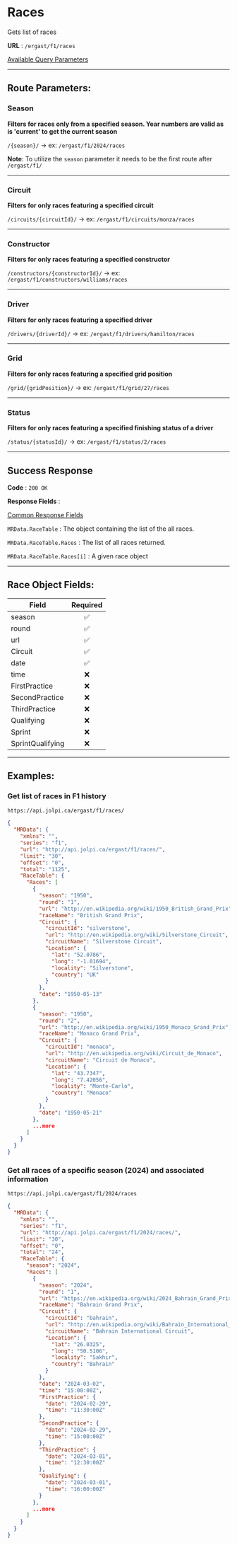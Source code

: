 # Races

Gets list of races 

**URL** : `/ergast/f1/races`

[Available Query Parameters](./README.md#query-parameters)

---

## Route Parameters:

### Season

**Filters for races only from a specified season. Year numbers are valid as is 'current' to get the current season**

`/{season}/` -> ex: `/ergast/f1/2024/races`

**Note**: To utilize the `season` parameter it needs to be the first route after `/ergast/f1/`

---

### Circuit

**Filters for only races featuring a specified circuit**

`/circuits/{circuitId}/` -> ex: `/ergast/f1/circuits/monza/races`

---

### Constructor

**Filters for only races featuring a specified constructor**

`/constructors/{constructorId}/` -> ex: `/ergast/f1/constructors/williams/races`

---

### Driver

**Filters for only races featuring a specified driver**

`/drivers/{driverId}/` -> ex: `/ergast/f1/drivers/hamilton/races`


---

### Grid

**Filters for only races featuring a specified grid position**

`/grid/{gridPosition}/` -> ex: `/ergast/f1/grid/27/races`

---

### Status

**Filters for only races featuring a specified finishing status of a driver**

`/status/{statusId}/` -> ex: `/ergast/f1/status/2/races`

---

## Success Response

**Code** : `200 OK`

**Response Fields** :

[Common Response Fields](./README.md#common-response-fields)

`MRData.RaceTable` : The object containing the list of the all races.

`MRData.RaceTable.Races` : The list of all races returned.

`MRData.RaceTable.Races[i]` : A given race object

---

## Race Object Fields:

|Field|Required|
|---|:---:|
|season| ✅ |
|round|✅|
|url|✅|
|Circuit|✅|
|date|✅|
|time|❌|
|FirstPractice|❌|
|SecondPractice|❌|
|ThirdPractice|❌|
|Qualifying|❌|
|Sprint|❌|
|SprintQualifying|❌|

---

## Examples:

### Get list of races in F1 history

`https://api.jolpi.ca/ergast/f1/races/`

```json
{
  "MRData": {
    "xmlns": "",
    "series": "f1",
    "url": "http://api.jolpi.ca/ergast/f1/races/",
    "limit": "30",
    "offset": "0",
    "total": "1125",
    "RaceTable": {
      "Races": [
        {
          "season": "1950",
          "round": "1",
          "url": "http://en.wikipedia.org/wiki/1950_British_Grand_Prix",
          "raceName": "British Grand Prix",
          "Circuit": {
            "circuitId": "silverstone",
            "url": "http://en.wikipedia.org/wiki/Silverstone_Circuit",
            "circuitName": "Silverstone Circuit",
            "Location": {
              "lat": "52.0786",
              "long": "-1.01694",
              "locality": "Silverstone",
              "country": "UK"
            }
          },
          "date": "1950-05-13"
        },
        {
          "season": "1950",
          "round": "2",
          "url": "http://en.wikipedia.org/wiki/1950_Monaco_Grand_Prix",
          "raceName": "Monaco Grand Prix",
          "Circuit": {
            "circuitId": "monaco",
            "url": "http://en.wikipedia.org/wiki/Circuit_de_Monaco",
            "circuitName": "Circuit de Monaco",
            "Location": {
              "lat": "43.7347",
              "long": "7.42056",
              "locality": "Monte-Carlo",
              "country": "Monaco"
            }
          },
          "date": "1950-05-21"
        },
        ...more
      ]
    }
  }
}
```

### Get all races of a specific season (2024) and associated information

`https://api.jolpi.ca/ergast/f1/2024/races`

```json
{
  "MRData": {
    "xmlns": "",
    "series": "f1",
    "url": "http://api.jolpi.ca/ergast/f1/2024/races/",
    "limit": "30",
    "offset": "0",
    "total": "24",
    "RaceTable": {
      "season": "2024",
      "Races": [
        {
          "season": "2024",
          "round": "1",
          "url": "https://en.wikipedia.org/wiki/2024_Bahrain_Grand_Prix",
          "raceName": "Bahrain Grand Prix",
          "Circuit": {
            "circuitId": "bahrain",
            "url": "http://en.wikipedia.org/wiki/Bahrain_International_Circuit",
            "circuitName": "Bahrain International Circuit",
            "Location": {
              "lat": "26.0325",
              "long": "50.5106",
              "locality": "Sakhir",
              "country": "Bahrain"
            }
          },
          "date": "2024-03-02",
          "time": "15:00:00Z",
          "FirstPractice": {
            "date": "2024-02-29",
            "time": "11:30:00Z"
          },
          "SecondPractice": {
            "date": "2024-02-29",
            "time": "15:00:00Z"
          },
          "ThirdPractice": {
            "date": "2024-03-01",
            "time": "12:30:00Z"
          },
          "Qualifying": {
            "date": "2024-03-01",
            "time": "16:00:00Z"
          }
        },
        ...more
      ]
    }
  }
}
```